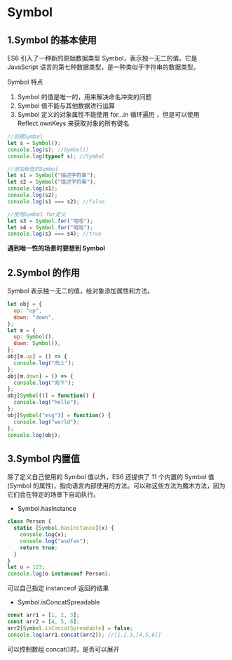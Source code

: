 # Symbol

## 1.Symbol 的基本使用

ES6 引入了一种新的原始数据类型 Symbol，表示独一无二的值。它是 JavaScript 语言的第七种数据类型，是一种类似于字符串的数据类型。

Symbol 特点

1. Symbol 的值是唯一的，用来解决命名冲突的问题
2. Symbol 值不能与其他数据进行运算
3. Symbol 定义的对象属性不能使用 for…in 循环遍历 ，但是可以使用 Reflect.ownKeys 来获取对象的所有键名

```js
//创建Symbol
let s = Symbol();
console.log(s); //Symbol()
console.log(typeof s); //Symbol

//添加标签的Symbol
let s1 = Symbol("描述字符串");
let s2 = Symbol("描述字符串");
console.log(s1);
console.log(s2);
console.log(s1 === s2); //false

//使用Symbol for定义
let s3 = Symbol.for("哈哈");
let s4 = Symbol.for("哈哈");
console.log(s3 === s4); //true
```

**遇到唯一性的场景时要想到 Symbol**

## 2.Symbol 的作用

Symbol 表示独一无二的值，给对象添加属性和方法。

```js
let obj = {
  up: "up",
  down: "down",
};
let m = {
  up: Symbol(),
  down: Symbol(),
};
obj[m.up] = () => {
  console.log("向上");
};
obj[m.down] = () => {
  console.log("向下");
};
obj[Symbol()] = function() {
  console.log("hello");
};
obj[Symbol("msg")] = function() {
  console.log("world");
};
console.log(obj);
```

## 3.Symbol 内置值

除了定义自己使用的 Symbol 值以外，ES6 还提供了 11 个内置的 Symbol 值(Symbol 的属性)，指向语言内部使用的方法。可以称这些方法为魔术方法，因为它们会在特定的场景下自动执行。

- Symbol.hasInstance

```js
class Person {
  static [Symbol.hasInstance](x) {
    console.log(x);
    console.log("asdfas");
    return true;
  }
}
let o = 123;
console.log(o instanceof Person);
```

可以自己指定 instanceof 返回的结果

- Symbol.isConcatSpreadable

```js
const arr1 = [1, 2, 3];
const arr2 = [4, 5, 6];
arr2[Symbol.isConcatSpreadable] = false;
console.log(arr1.concat(arr2)); //[1,2,3,[4,5,6]]
```

可以控制数组 concat()时，是否可以展开
